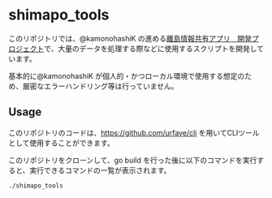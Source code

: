 # shimapo_tools

このリポジトリでは、@kamonohashiK の進める[離島情報共有アプリ　開発プロジェクト](https://github.com/users/kamonohashiK/projects/8/views/1)で、大量のデータを処理する際などに使用するスクリプトを開発しています。

基本的に@kamonohashiK が個人的・かつローカル環境で使用する想定のため、厳密なエラーハンドリング等は行っていません。

## Usage

このリポジトリのコードは、https://github.com/urfave/cli を用いてCLIツールとして使用することができます。

このリポジトリをクローンして、go build を行った後に以下のコマンドを実行すると、実行できるコマンドの一覧が表示されます。

```shell
./shimapo_tools
```
